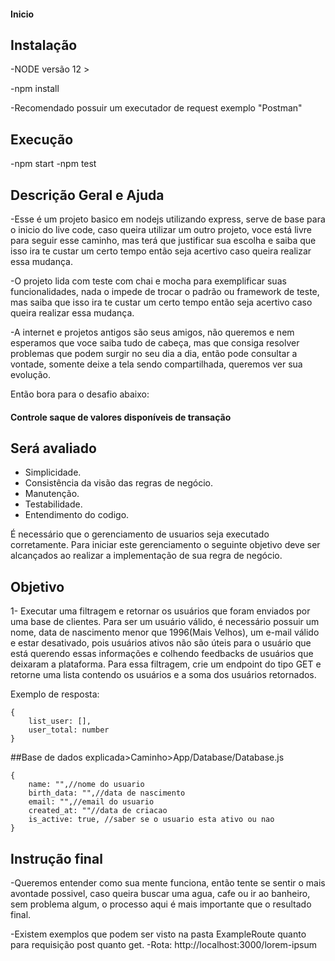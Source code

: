 #### Inicio ####

## Instalação
-NODE versão 12 >

-npm install

-Recomendado possuir um executador de request exemplo "Postman"

## Execução
-npm start
-npm test

## Descrição Geral e Ajuda

-Esse é um projeto basico em nodejs utilizando express, serve de base para o inicio do live code, caso queira utilizar um outro projeto, voce está livre para seguir esse caminho, mas terá que justificar sua escolha e saiba que isso ira te custar um certo tempo então seja acertivo caso queira realizar essa mudança.

-O projeto lida com teste com chai e mocha para exemplificar suas funcionalidades, nada o impede de trocar o padrão ou framework de teste, mas saiba que isso ira te custar um certo tempo então seja acertivo caso queira realizar essa mudança.

-A internet e projetos antigos são seus amigos, não queremos e nem esperamos que voce saiba tudo de cabeça, mas que consiga resolver problemas que podem surgir no seu dia a dia, então pode consultar a vontade, somente deixe a tela sendo compartilhada, queremos ver sua evolução.

Então bora para o desafio abaixo:

#### Controle saque de valores disponíveis de transação ####

## Será avaliado
- Simplicidade.
- Consistência da visão das regras de negócio.
- Manutenção.
- Testabilidade.
- Entendimento do codigo.


É necessário que o gerenciamento de usuarios seja executado corretamente.
Para iniciar este gerenciamento o seguinte objetivo deve ser alcançados ao realizar a implementação de sua regra de negócio.

## Objetivo

1- Executar uma filtragem e retornar os usuários que foram enviados por uma base de clientes. Para ser um usuário válido, é necessário possuir um nome, data de nascimento menor que 1996(Mais Velhos), um e-mail válido e estar desativado, pois usuários ativos não são úteis para o usuário que está querendo essas informações e colhendo feedbacks de usuários que deixaram a plataforma. Para essa filtragem, crie um endpoint do tipo GET e retorne uma lista contendo os usuários e a soma dos usuários retornados.

Exemplo de resposta:
```
{
    list_user: [],
    user_total: number
}
```

##Base de dados explicada>Caminho>App/Database/Database.js
```
{
    name: "",//nome do usuario
    birth_data: "",//data de nascimento
    email: "",//email do usuario
    created_at: ""//data de criacao
    is_active: true, //saber se o usuario esta ativo ou nao
}
```

## Instrução final
-Queremos entender como sua mente funciona, então tente se sentir o mais avontade possivel, caso queira buscar uma agua, cafe ou ir ao banheiro, sem problema algum, o processo aqui é mais importante que o resultado final.

-Existem exemplos que podem ser visto na pasta ExampleRoute quanto para requisição post quanto get. -Rota: http://localhost:3000/lorem-ipsum